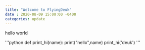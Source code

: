 ```yaml
---
title: "Welcome to FlyingDeuk"
date : 2020-08-09 15:00:00 -0400
categories: update
---
```


hello world

'''python
def print_hi(name):
  print("hello",name)
print_hi('deuk')
'''
